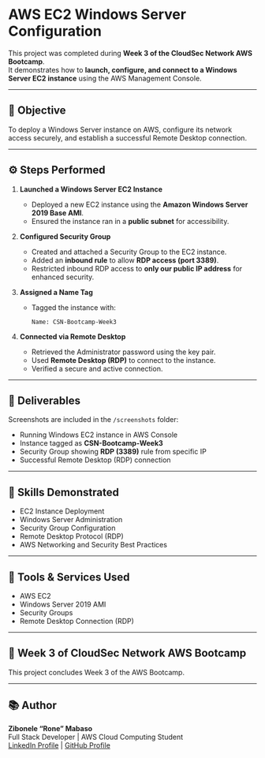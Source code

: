 # AWS EC2 Windows Server Configuration

This project was completed during **Week 3 of the CloudSec Network AWS Bootcamp**.  
It demonstrates how to **launch, configure, and connect to a Windows Server EC2 instance** using the AWS Management Console.

---

## 🧠 Objective
To deploy a Windows Server instance on AWS, configure its network access securely, and establish a successful Remote Desktop connection.

---

## ⚙️ Steps Performed

1. **Launched a Windows Server EC2 Instance**
   - Deployed a new EC2 instance using the **Amazon Windows Server 2019 Base AMI**.
   - Ensured the instance ran in a **public subnet** for accessibility.

2. **Configured Security Group**
   - Created and attached a Security Group to the EC2 instance.
   - Added an **inbound rule** to allow **RDP access (port 3389)**.
   - Restricted inbound RDP access to **only our public IP address** for enhanced security.

3. **Assigned a Name Tag**
   - Tagged the instance with:
     ```
     Name: CSN-Bootcamp-Week3
     ```

4. **Connected via Remote Desktop**
   - Retrieved the Administrator password using the key pair.
   - Used **Remote Desktop (RDP)** to connect to the instance.
   - Verified a secure and active connection.

---

## 📸 Deliverables
Screenshots are included in the `/screenshots` folder:
- Running Windows EC2 instance in AWS Console  
- Instance tagged as **CSN-Bootcamp-Week3**  
- Security Group showing **RDP (3389)** rule from specific IP  
- Successful Remote Desktop (RDP) connection

---

## 🧩 Skills Demonstrated
- EC2 Instance Deployment
- Windows Server Administration
- Security Group Configuration
- Remote Desktop Protocol (RDP)
- AWS Networking and Security Best Practices

---

## 🧰 Tools & Services Used
- AWS EC2  
- Windows Server 2019 AMI  
- Security Groups  
- Remote Desktop Connection (RDP)

---

## 📅 Week 3 of CloudSec Network AWS Bootcamp
This project concludes Week 3 of the AWS Bootcamp.

---

## 📚 Author
**Zibonele “Rone” Mabaso**  
Full Stack Developer | AWS Cloud Computing Student  
[LinkedIn Profile](www.linkedin.com/in/mpendulo-mabaso-50a1b8315) | [GitHub Profile](https://github.com/zibonelemabaso-jpg)
